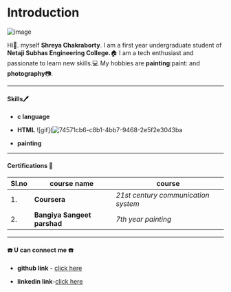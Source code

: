 # Introduction

![image](https://user-images.githubusercontent.com/91650055/135705293-12b93827-2a16-41c7-8470-b3b4260dcc96.jpg)


Hi:wave:. myself **Shreya Chakraborty**.
I am a first year undergraduate student of **Netaji Subhas Engineering College.**:house:
I am a tech enthusiast and passionate to learn new skills.:computer:
My hobbies are **painting**:paint: and **photography**:camera:.
***
#### Skills:pen:

- **c language**
- **HTML**                       ![gif](![74571cb6-c8b1-4bb7-9468-2e5f2e3043ba](https://user-images.githubusercontent.com/91650055/135705632-6b348099-9080-4e8b-8c99-6dda11f93e92.gif)




- **painting**

***

#### Certifications :receipt:
|Sl.no|course name|course
|---|---|---|
|1.| **Coursera**|*21st century communication system*|
|2.|**Bangiya Sangeet parshad**|*7th year painting*|

***

#### :phone: U can connect me :phone:
- **github link** - [click here](https://github.com/SiennaBrook)

- **linkedin link**-[click here](https://www.linkedin.com/in/shreya-chakraborty-b83190205)

